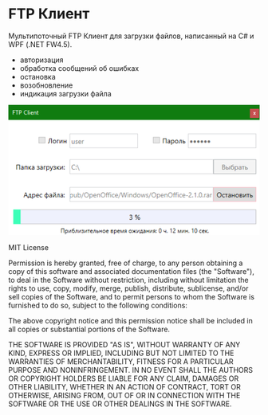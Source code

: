 # FTP Клиент 
  
Мультипоточный FTP Клиент для загрузки файлов, написанный на C# и WPF (.NET FW4.5).  
* авторизация   
* обработка сообщений об ошибках  
* остановка  
* возобновление  
* индикация загрузки файла  
  
  
![image](/3.png)


MIT License

Permission is hereby granted, free of charge, to any person obtaining a copy of this software and associated documentation files (the "Software"), to deal in the Software without restriction, including without limitation the rights to use, copy, modify, merge, publish, distribute, sublicense, and/or sell copies of the Software, and to permit persons to whom the Software is furnished to do so, subject to the following conditions:

The above copyright notice and this permission notice shall be included in all copies or substantial portions of the Software.

THE SOFTWARE IS PROVIDED "AS IS", WITHOUT WARRANTY OF ANY KIND, EXPRESS OR IMPLIED, INCLUDING BUT NOT LIMITED TO THE WARRANTIES OF MERCHANTABILITY, FITNESS FOR A PARTICULAR PURPOSE AND NONINFRINGEMENT. IN NO EVENT SHALL THE AUTHORS OR COPYRIGHT HOLDERS BE LIABLE FOR ANY CLAIM, DAMAGES OR OTHER LIABILITY, WHETHER IN AN ACTION OF CONTRACT, TORT OR OTHERWISE, ARISING FROM, OUT OF OR IN CONNECTION WITH THE SOFTWARE OR THE USE OR OTHER DEALINGS IN THE SOFTWARE.
